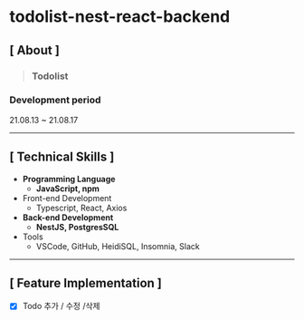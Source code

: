 # todolist-nest-react-backend

## **[ About ]**
> ### **Todolist**

### Development period
  21.08.13 ~ 21.08.17

---

## **[ Technical Skills ]**

*   **Programming Language**
    *   **JavaScript, npm**
*   Front-end Development
    *   Typescript, React, Axios
*   **Back-end Development**
    *   **NestJS, PostgresSQL**
*   Tools
    *   VSCode, GitHub, HeidiSQL, Insomnia, Slack

---

## **[ Feature Implementation ]**
- [x] Todo 추가 / 수정 /삭제
